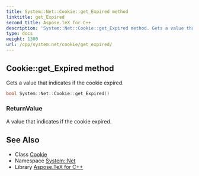 ```yaml
---
title: System::Net::Cookie::get_Expired method
linktitle: get_Expired
second_title: Aspose.TeX for C++
description: 'System::Net::Cookie::get_Expired method. Gets a value that indicates if the cookie expired in C++.'
type: docs
weight: 1300
url: /cpp/system.net/cookie/get_expired/
---
```

## Cookie::get_Expired method


Gets a value that indicates if the cookie expired.

```cpp
bool System::Net::Cookie::get_Expired()
```


### ReturnValue

A value that indicates if the cookie expired.

## See Also

* Class [Cookie](../)
* Namespace [System::Net](../../)
* Library [Aspose.TeX for C++](../../../)
